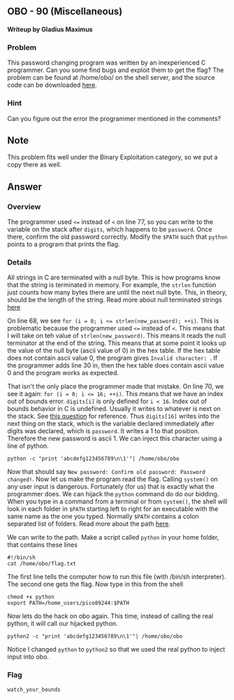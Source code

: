 ## OBO - 90 (Miscellaneous) ##
#### Writeup by Gladius Maximus

### Problem ###

This password changing program was written by an inexperienced C
programmer. Can you some find bugs and exploit them to get the flag? The
problem can be found at /home/obo/ on the shell server, and the source code can
be downloaded [here](https://picoctf.com/problem-static/binary/OBO/obo.c).

### Hint ###

Can you figure out the error the programmer mentioned in the comments?

## Note ##

This problem fits well under the Binary Exploitation category, so we put a copy
there as well.

## Answer ##

### Overview ###

The programmer used `<=` instead of `<` on line 77, so you can write to the
variable on the stack after `digits`, which happens to be `password`. Once
there, confirm the old password correctly. Modify the `$PATH` such that `python`
points to a program that prints the flag.

### Details ###

All strings in C are terminated with a null byte. This is how programs know
that the string is terminated in memory. For example, the `strlen` function
just counts how many bytes there are until the next null byte. This, in theory,
should be the length of the string. Read more about null terminated strings
[here](http://www.tutorialspoint.com/cprogramming/c_strings.htm)

On line 68, we see `for (i = 0; i <= strlen(new_password); ++i)`. This is
problematic because the programmer used `<=` instead of `<`. This means that I
will take on teh value of `strlen(new_password)`. This means it reads the null
terminator at the end of the string. This means that at some point it looks up
the value of the null byte (ascii value of 0) in the hex table. If the hex
table does not contain ascii value 0, the program gives `Invalid character:
`. If the programmer adds line 30 in, then the hex table does contain ascii
value 0 and the program works as expected.

That isn't the only place the programmer made that mistake. On line 70, we see
it again: `for (i = 0; i <= 16; ++i)`. This means that we have an index out of
bounds error. `digits[i]` is only defined for `i < 16`. Index out of bounds
behavior in C is undefined. Usually it writes to whatever is next on the
stack. See
[this question](http://stackoverflow.com/questions/671703/array-index-out-of-bound-in-c)
for reference. Thus `digits[16]` writes into the next thing on the stack, which
is the variable declared immediately after digits was declared, which is
`password`. It writes a 1 to that position. Therefore the new password is
ascii 1. We can inject this character using a line of python.

    python -c "print 'abcdefg123456789\n\1'"| /home/obo/obo

Now that should say `New password: Confirm old password: Password
changed!`. Now let us make the program read the flag. Calling `system()` on any
user input is dangerous. Fortunately (for us) that is exactly what the
programmer does. We can hijack the `python` command do do our bidding. When you
type in a command from a terminal or from `system()`, the shell will look in
each folder in `$PATH` starting left to right for an executable with the same
name as the one you typed. Normally `$PATH` contains a colon separated list of
folders. Read more about the path [here](https://kb.iu.edu/d/acar).

We can write to the path. Make a script called `python` in your home folder,
that contains these lines

    #!/bin/sh
    cat /home/obo/flag.txt

The first line tells the computer how to run this file (with /bin/sh
interpreter). The second one gets the flag. Now type in this from the shell

    chmod +x python
    export PATH=/home_users/pico89244:$PATH

Now lets do the hack on obo again. This time, instead of calling the real
python, it will call our hijacked python.

    python2 -c "print 'abcdefg123456789\n\1'"| /home/obo/obo

Notice I changed `python` to `python2` so that we used the real python to
inject input into obo.

### Flag ###

    watch_your_bounds
